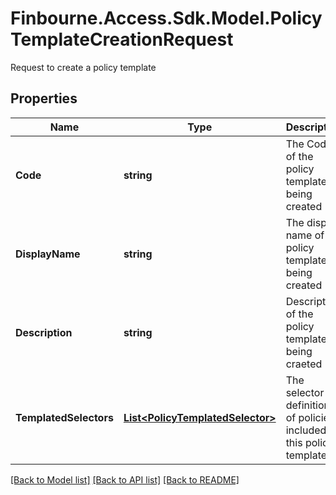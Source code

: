 # Finbourne.Access.Sdk.Model.PolicyTemplateCreationRequest
Request to create a policy template

## Properties

Name | Type | Description | Notes
------------ | ------------- | ------------- | -------------
**Code** | **string** | The Code of the policy template being created | 
**DisplayName** | **string** | The display name of the policy template being created | 
**Description** | **string** | Description of the policy template being craeted | 
**TemplatedSelectors** | [**List&lt;PolicyTemplatedSelector&gt;**](PolicyTemplatedSelector.md) | The selector definitions of policies included in this policy template | 

[[Back to Model list]](../README.md#documentation-for-models) [[Back to API list]](../README.md#documentation-for-api-endpoints) [[Back to README]](../README.md)

